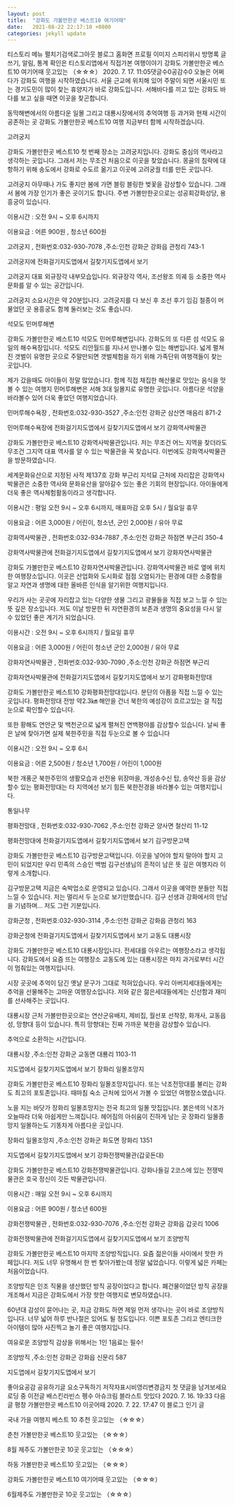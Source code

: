 ```yaml
---
layout: post
title:  "강화도 가볼만한곳 베스트10 여기어때"
date:   2021-08-22 22:17:10 +0800
categories: jekyll update
---
```

티스토리 메뉴 펼치기검색로그아웃
블로그 홈화면
프로필 이미지
스피리위시
방명록
글쓰기, 알림, 통계 확인은 티스토리앱에서
직접가본 여행이야기
강화도 가볼만한곳 베스트10 여기어때
웃고있는 （☆☆☆）
2020. 7. 17. 11:05댓글수0공감수0
오늘은 어쩌다가 강화도 여행을 시작하였습니다. 서울 근교에 위치해 있어 주말이 되면 서울시민 또는 경기도민이 많이 찾는 휴양지가 바로 강화도입니다. 서해바다를 끼고 있는 강화도 바다를 보고 싶을 때면 이곳을 찾곤합니다. 



동막해변에서의 아름다운 일몰 그리고 대룡시장에서의 추억여행 등 과거와 현재 시간이 공존하는 곳 강화도 가볼만한곳 베스트10 여행 지금부터 함께 시작하겠습니다. 



고려궁지

강화도 가볼만한곳 베스트10 첫 번째 장소는 고려궁지입니다. 강화도 중심의 역사라고 생각하는 곳입니다. 그래서 저는 무조건 처음으로 이곳을 찾았습니다. 몽골의 침략에 대항하기 위해 송도에서 강화로 수도르 옮기고 이곳에 고려궁궐 터를 만든 곳입니다. 





고려궁지 아무때나 가도 좋지만 봄에 가면 블링 블링한 벚꽃을 감상할수 있습니다. 그래서 봄에 가장 인기가 좋은 곳이기도 합니다. 주변 가볼만한곳으로는 성공회강화성당, 용흥궁이 있습니다. 



이용시간 : 오전 9시 ~ 오후 6시까지

이용요금 : 어른 900원 , 청소년 600원



고려궁지
, 전화번호:032-930-7078
,주소:인천 강화군 강화읍 관청리 743-1

고려궁지에 전화걸기지도앱에서 길찾기지도앱에서 보기


고려궁지 대표 외규장각 내부모습입니다. 외규장각 역사, 조선왕조 의궤 등 소중한 역사문화를 알 수 있는 공간입니다. 



고려궁지 소요시간은 약 20분입니다. 고려궁지를 다 보신 후 조선 후기 임김 철종이 머물었던 곳 용흥궁도 함께 둘러보는 것도 좋습니다. 

석모도 민머루해변

강화도 가볼만한곳 베스트10 석모도 민머루해변입니다. 강화도의 또 다른 섬 석모도 유일의 해수욕장입니다. 석모도 리안월드를 지나서 만나볼수 있는 해변입니다. 넓게 펼쳐진 갯벌이 유명한 곳으로 주말만되면 갯벌체험을 하기 위해 가족단위 여행객들이 찾는 곳입니다. 





제가 갔을때도 아이들이 정말 많았습니다. 함께 직접 채집한 해산물로 맛있는 음식을 맛볼 수 있는 여행지 민머루해변은 서해 3대 일몰지로 유명한 곳입니다. 아름다운 석양을 바라볼수 있어 더욱 좋았던 여행지었습니다. 





민머루해수욕장
, 전화번호:032-930-3527
,주소:인천 강화군 삼산면 매음리 871-2

민머루해수욕장에 전화걸기지도앱에서 길찾기지도앱에서 보기
강화역사박물관

강화도 가볼만한곳 베스트10 강화역사박물관입니다. 저는 무조건 어느 지역을 찾더라도 무조건 그지역 대표 역사를 알 수 있는 박물관을 꼭 찾습니다. 이번에도 강화역사박물관을 방문하였습니다. 





세계문화유산으로 지정된 사적 제137호 강화 부근리 지석묘 근처에 자리잡은 강화역사박물관은 소중한 역사와 문화유산을 알아갈수 있는 좋은 기회의 현장입니다. 아이들에게 더욱 좋은 역사체험활동이라고 생각합니다. 

이용시간 : 평일 오전 9시 ~ 오후 6시까지, 매표마감 오후 5시 / 월요일 휴무

이용요금 : 어른 3,000원 / 어린이, 청소년, 군인 2,000원 / 유아 무료



강화역사박물관
, 전화번호:032-934-7887
,주소:인천 강화군 하점면 부근리 350-4

강화역사박물관에 전화걸기지도앱에서 길찾기지도앱에서 보기
강화자연사박물관

강화도 가볼만한곳 베스트10 강화자연사박물관입니다. 강화역사박물관 바로 옆에 위치한 여행장소입니다. 이곳은 산업화와 도시화로 점점 오염되가는 환경에 대한 소중함을 알고 자연과 생명에 대한 올바른 인식을 알기위한 여행지입니다. 





우리가 사는 곳곳에 자리잡고 있는 다양한 생물 그리고 광물들을 직접 보고 느낄 수 있는 뜻 깊은 장소입니다. 저도 이날 방문한 뒤 자연환경의 보존과 생명의 중요성을 다시 알 수 있었던 좋은 계기가 되었습니다.  



이용시간 : 오전 9시 ~ 오후 6시까지 / 월요일 휴무

이용요금 : 어른 3,000원 / 어린이 청소년 군인 2,000원 / 유아 무료



강화자연사박물관
, 전화번호:032-930-7090
,주소:인천 강화군 하점면 부근리

강화자연사박물관에 전화걸기지도앱에서 길찾기지도앱에서 보기
강화평화전망대

강화도 가볼만한곳 베스트10 강화평화전망대입니다. 분단의 아픔을 직접 느낄 수 있는 곳입니다. 평화전망대 전방 약2.3㎞ 해안을 건너 북한의 예성강이 흐르고있는 걸 직접 눈으로 확인할수 있습니다. 





또한 황해도 연안군 및 백천군으로 넓게 펼쳐진 연백평야를 감상할수 있습니다. 날씨 좋은 날에 찾아가면 실제 북한주민을 직접 두눈으로 볼 수 있습니다



이용시간 : 오전 9시 ~ 오후 6시 

이용요금 : 어른 2,500원 / 청소년 1,700원 / 어린이 1,000원



북한 개풍군 북한주민의 생활모습과 선전용 위장마을, 개성송수신 탑, 송악산 등을 감상할수 있는 평화전망대는 타 지역에선 보기 힘든 북한전경을 바라볼수 있는 여행지입니다.



통일나무





평화전망대
, 전화번호:032-930-7062
,주소:인천 강화군 양사면 철산리 11-12

평화전망대에 전화걸기지도앱에서 길찾기지도앱에서 보기
김구방문고택

강화도 가볼만한곳 베스트10 김구방문고택입니다. 이곳을 넣어야 할지 말아야 할지 고민이 되었지만 우리 민족의 스승인 백범 김구선생님의 흔적이 남은 뜻 깊은 여행지라 이렇게 소개합니다.



김구방문고택 지금은 숙박업소로 운영되고 있습니다. 그래서 이곳을 예약한 분들만 직접 느낄 수 있습니다. 저는 멀리서 두 눈으로 보기만했습니다. 김구 선생과 강화에서의 만남을 기념하며... 저도 그런 기분입니다. 



강화군청
, 전화번호:032-930-3114
,주소:인천 강화군 강화읍 관청리 163

강화군청에 전화걸기지도앱에서 길찾기지도앱에서 보기
교동도 대룡시장

강화도 가볼만한곳 베스트10 대룡시장입니다. 전세대를 아우르는 여행장소라고 생각됩니다. 강화도에서 요즘 뜨는 여행장소 교동도에 있는 대룡시장은 마치 과거로부터 시간이 멈춰있는 여행지입니다. 




시장 곳곳에 추억이 담긴 옛날 문구가 그대로 적혀있습니다. 우리 아버지세대들에게는 추억을 선물해주는 고마운 여행장소입니다. 저와 같은 젊은세대들에게는 신선함과 재미를 선사해주는 곳입니다. 



대룡시장 근처 가볼만한곳으로는 연산군유배지, 제비집, 월선포 선착장, 화개사, 교동읍성, 망향대 등이 있습니다. 특히 망향대는 진짜 가까운 북한을 감상할수 있습니다. 



추억으로 소환하는 시간입니다. 



대룡시장
,주소:인천 강화군 교동면 대룡리 1103-11

지도앱에서 길찾기지도앱에서 보기
장화리 일몰조망지

강화도 가볼만한곳 베스트10 장화리 일몰조망지입니다. 또는 낙조전망대를 불리는 강화도 최고의 포토존입니다. 때마침 숙소 근처에 있어서 가볼 수 있었던 여행장소였습니다. 





노을 지는 바닷가 장화리 일몰조망지는 전국 최고의 일몰 맛집입니다. 붉은색의 낙조가 오늘따라 더욱 아쉽게만 느껴집니다. 헤어짐의 아쉬움이 진하게 남는 곳 장화리 일몰종망지 일몰하는도 기똥차게 아름다운 곳입니다. 





장화리 일몰조망지
,주소:인천 강화군 화도면 장화리 1351

지도앱에서 길찾기지도앱에서 보기
강화전쟁박물관(갑곶돈대)

강화도 가볼만한곳 베스트10 강화전쟁박물관입니다. 강화나들길 2코스에 있는 전쟁박물관은 호국 정신이 깃든 박물관입니다. 



이용시간 : 매일 오전 9시 ~ 오후 6시까지

이용요금 : 어른 900원 / 청소년 600원





강화전쟁박물관
, 전화번호:032-930-7076
,주소:인천 강화군 강화읍 갑곳리 1006

강화전쟁박물관에 전화걸기지도앱에서 길찾기지도앱에서 보기
조양방직

강화도 가볼만한곳 베스트10 마지막 조양방직입니다. 요즘 젊은이들 사이에서 핫한 카페입니다. 저도 너무 유명해서 한 번 찾아가봤는데 정말 넓었습니다. 이렇게 넓은 카페는 처음이었습니다. 





조양방직은 인조 직물을 생산했던 방직 공장이었다고 합니다. 폐건물이었던 방직 공장을 개조해서 지금은 강화도에서 가장 핫한 여행지로 변모하였습니다. 



60년대 감성이 묻어나는 곳, 지금 강화도 하면 제일 먼저 생각나는 곳이 바로 조양방직입니다. 너무 넓어 하루 반나절은 있어도 될 정도입니다. 이쁜 포토존 그리고 엔티크한 아이템이 많아 사진찍고 놀기 좋은 여행지입니다. 



여유로운 조양방직 감상을 위해서는 1인 1음료는 필수!



조양방직
,주소:인천 강화군 강화읍 신문리 587

지도앱에서 길찾기지도앱에서 보기

좋아요공감
공유하기글 요소구독하기
저작자표시비영리변경금지
첫 댓글을 남겨보세요
로딩 중
이전글
배스킨라빈스 펭수 아슈크림 블라스트 맛있다
2020. 7. 16. 19:33
다음글
평창 가볼만한곳 베스트10 이곳어때
2020. 7. 22. 17:47
이 블로그 인기 글

국내 가을 여행지 베스트 10 추천
웃고있는 （☆☆☆）

춘천 가볼만한곳 베스트10
웃고있는 （☆☆☆）

8월 제주도 가볼만한곳 10곳
웃고있는 （☆☆☆）

하동 가볼만한곳 베스트10
웃고있는 （☆☆☆）

강화도 가볼만한곳 베스트10 여기어때
웃고있는 （☆☆☆）

6월제주도 가볼만한곳 10곳
웃고있는 （☆☆☆）